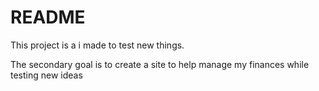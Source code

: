# README

This project is a i made to test new things.

The secondary goal is to create a site to help manage my finances while testing new ideas
